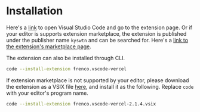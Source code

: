 # Installation

Here's a [link](vscode:extension/frenco.vscode-vercel) to open Visual Studio Code and go to the extension page. Or if your editor is supports extension marketplace, the extension is published under the publisher name `kyswtn` and can be searched for. Here's a [link to the extension's marketplace page](https://marketplace.visualstudio.com/items?itemName=frenco.vscode-vercel).

The extension can also be installed through CLI.

```sh
code --install-extension frenco.vscode-vercel
```

If extension marketplace is not supported by your editor, please download the extension as a VSIX file [here](https://marketplace.visualstudio.com/_apis/public/gallery/publishers/frenco/vsextensions/vscode-vercel/2.1.4/vspackage), and install it as the following. Replace `code` with your editor's program name.

```sh
code --install-extension frenco.vscode-vercel-2.1.4.vsix
```
